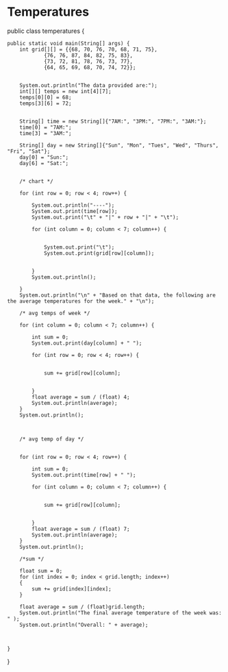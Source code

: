 # Temperatures

public class temperatures {


    public static void main(String[] args) {
        int grid[][] = {{68, 70, 76, 70, 68, 71, 75},
                {76, 76, 87, 84, 82, 75, 83},
                {73, 72, 81, 78, 76, 73, 77},
                {64, 65, 69, 68, 70, 74, 72}};


        System.out.println("The data provided are:");
        int[][] temps = new int[4][7];
        temps[0][0] = 68;
        temps[3][6] = 72;


        String[] time = new String[]{"7AM:", "3PM:", "7PM:", "3AM:"};
        time[0] = "7AM:";
        time[3] = "3AM:";

        String[] day = new String[]{"Sun", "Mon", "Tues", "Wed", "Thurs", "Fri", "Sat"};
        day[0] = "Sun:";
        day[6] = "Sat:";


        /* chart */

        for (int row = 0; row < 4; row++) {

            System.out.println("----");
            System.out.print(time[row]);
            System.out.print("\t" + "|" + row + "|" + "\t");

            for (int column = 0; column < 7; column++) {


                System.out.print("\t");
                System.out.print(grid[row][column]);


            }
            System.out.println();

        }
        System.out.println("\n" + "Based on that data, the following are the average temperatures for the week." + "\n");

        /* avg temps of week */

        for (int column = 0; column < 7; column++) {

            int sum = 0;
            System.out.print(day[column] + " ");

            for (int row = 0; row < 4; row++) {


                sum += grid[row][column];


            }
            float average = sum / (float) 4;
            System.out.println(average);
        }
        System.out.println();



        /* avg temp of day */


        for (int row = 0; row < 4; row++) {

            int sum = 0;
            System.out.print(time[row] + " ");

            for (int column = 0; column < 7; column++) {


                sum += grid[row][column];


            }
            float average = sum / (float) 7;
            System.out.println(average);
        }
        System.out.println();

        /*sum */

        float sum = 0;
        for (int index = 0; index < grid.length; index++)
        {
            sum += grid[index][index];
        }

        float average = sum / (float)grid.length;
        System.out.println("The final average temperature of the week was: " );
        System.out.println("Overall: " + average);



    }
}

